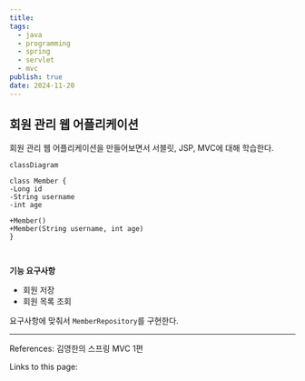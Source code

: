 ```yaml
---
title: 
tags:
  - java
  - programming
  - spring
  - servlet
  - mvc
publish: true
date: 2024-11-20
---
```

## 회원 관리 웹 어플리케이션
회원 관리 웹 어플리케이션을 만들어보면서 서블릿, JSP, MVC에 대해 학습한다.

```mermaid
classDiagram

class Member {
-Long id
-String username
-int age

+Member()
+Member(String username, int age)
}



```

**기능 요구사항**
- 회원 저장
- 회원 목록 조회

요구사항에 맞춰서 `MemberRepository`를 구현한다.



---
References: 김영한의 스프링 MVC 1편

Links to this page: 